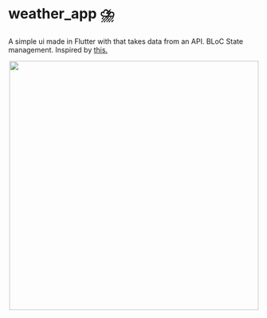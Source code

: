 # weather_app ⛈️

A simple ui made in Flutter with that takes data from an API. BLoC State management. Inspired by [this.](https://www.uplabs.com/posts/black-and-white-weather-app)

<div style="text-align:center">
<img src="https://i.imgur.com/8TWt8kV.png" height="500">
</div>




